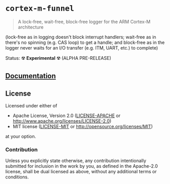 # `cortex-m-funnel`

> A lock-free, wait-free, block-free logger for the ARM Cortex-M architecture

(lock-free as in logging doesn't block interrupt handlers; wait-free as in
there's no spinning (e.g. CAS loop) to get a handle; and block-free as in the
logger never waits for an I/O transfer (e.g. ITM, UART, etc.) to complete)

Status: ☢️ **Experimental** ☢️ (ALPHA PRE-RELEASE)

## [Documentation](https://japaric.github.io/cortex-m-funnel/funnel)

## License

Licensed under either of

- Apache License, Version 2.0 ([LICENSE-APACHE](LICENSE-APACHE) or
  http://www.apache.org/licenses/LICENSE-2.0)
- MIT license ([LICENSE-MIT](LICENSE-MIT) or http://opensource.org/licenses/MIT)

at your option.

### Contribution

Unless you explicitly state otherwise, any contribution intentionally submitted
for inclusion in the work by you, as defined in the Apache-2.0 license, shall be
dual licensed as above, without any additional terms or conditions.
